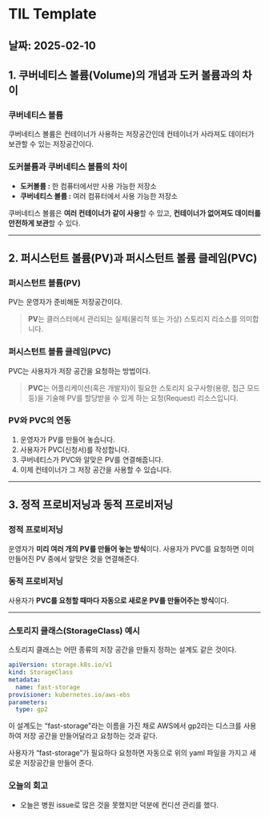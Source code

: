 # TIL Template

## 날짜: 2025-02-10

## **1. 쿠버네티스 볼륨(Volume)의 개념과 도커 볼륨과의 차이**

### 쿠버네티스 볼륨

쿠버네티스 볼륨은 컨테이너가 사용하는 저장공간인데 컨테이너가 사라져도 데이터가 보관할 수 있는 저장공간이다.

### 도커볼륨과 쿠버네티스 볼륨의 차이

- **도커볼륨 :** 한 컴퓨터에서만 사용 가능한 저장소
- **쿠버네티스 볼륨 :** 여러 컴퓨터에서 사용 가능한 저장소

쿠버네티스 볼륨은 **여러 컨테이너가 같이 사용**할 수 있고, **컨테이너가 없어져도 데이터를 안전하게 보관**할 수 있다.

---

## 2. **퍼시스턴트 볼륨(PV)과 퍼시스턴트 볼륨 클레임(PVC)**

### **퍼시스턴트 볼륨(PV)**

PV는 운영자가 준비해둔 저장공간이다.

> **PV**는 클러스터에서 관리되는 실제(물리적 또는 가상) 스토리지 리소스를 의미합니다.
> 

### **퍼시스턴트 볼륨 클레임(PVC)**

PVC는 사용자가 저장 공간을 요청하는 방법이다.

> **PVC**는 어플리케이션(혹은 개발자)이 필요한 스토리지 요구사항(용량, 접근 모드 등)을 기술해 PV를 할당받을 수 있게 하는 요청(Request) 리소스입니다.
> 

### PV와 PVC의 연동

1. 운영자가 PV를 만들어 놓습니다.
2. 사용자가 PVC(신청서)를 작성합니다.
3. 쿠버네티스가 PVC와 알맞은 PV를 연결해줍니다.
4. 이제 컨테이너가 그 저장 공간을 사용할 수 있습니다.

---

## **3. 정적 프로비저닝과 동적 프로비저닝**

### 정적 프로비저닝

운영자가 **미리 여러 개의 PV를 만들어 놓는 방식**이다. 사용자가 PVC를 요청하면 이미 만들어진 PV 중에서 알맞은 것을 연결해준다.

### 동적 프로비저닝

사용자가 **PVC를 요청할 때마다 자동으로 새로운 PV를 만들어주는 방식**이다.

---

### **스토리지 클래스(StorageClass) 예시**

스토리지 클래스는 어떤 종류의 저장 공간을 만들지 정하는 설계도 같은 것이다.

```yaml
apiVersion: storage.k8s.io/v1
kind: StorageClass
metadata:
  name: fast-storage
provisioner: kubernetes.io/aws-ebs
parameters:
  type: gp2
```

이 설계도는 “fast-storage"라는 이름을 가진 채로 AWS에서 gp2라는 디스크를 사용하여 저장 공간을 만들어달라고 요청하는 것과 같다.

사용자가 “fast-storage”가 필요하다 요청하면 자동으로 위의 yaml 파일을 가지고 새로운 저장공간을 만들어 준다.

### 오늘의 회고
- 오늘은 병원 issue로 많은 것을 못했지만 덕분에 컨디션 관리를 했다.
